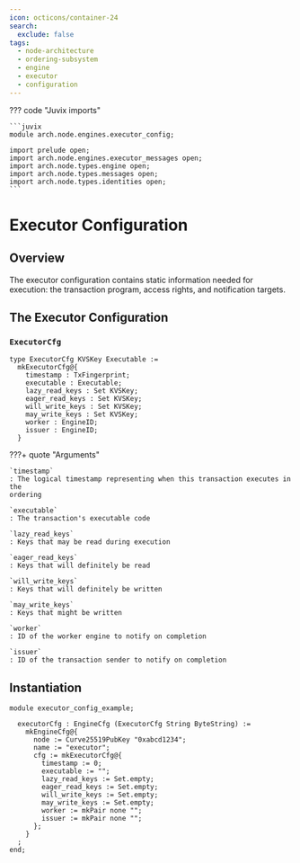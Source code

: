 ```yaml
---
icon: octicons/container-24
search:
  exclude: false
tags:
  - node-architecture
  - ordering-subsystem
  - engine
  - executor
  - configuration
---
```


??? code "Juvix imports"

    ```juvix
    module arch.node.engines.executor_config;

    import prelude open;
    import arch.node.engines.executor_messages open;
    import arch.node.types.engine open;
    import arch.node.types.messages open;
    import arch.node.types.identities open;
    ```

# Executor Configuration

## Overview

The executor configuration contains static information needed for execution: the transaction program, access rights, and notification targets.

## The Executor Configuration

### `ExecutorCfg`

<!-- --8<-- [start:ExecutorCfg] -->
```juvix
type ExecutorCfg KVSKey Executable :=
  mkExecutorCfg@{
    timestamp : TxFingerprint;
    executable : Executable;
    lazy_read_keys : Set KVSKey;
    eager_read_keys : Set KVSKey;
    will_write_keys : Set KVSKey;
    may_write_keys : Set KVSKey;
    worker : EngineID;
    issuer : EngineID;
  }
```
<!-- --8<-- [end:ExecutorCfg] -->

???+ quote "Arguments"

    `timestamp`
    : The logical timestamp representing when this transaction executes in the
    ordering

    `executable`
    : The transaction's executable code

    `lazy_read_keys`
    : Keys that may be read during execution

    `eager_read_keys`
    : Keys that will definitely be read

    `will_write_keys`
    : Keys that will definitely be written

    `may_write_keys`
    : Keys that might be written

    `worker`
    : ID of the worker engine to notify on completion

    `issuer`
    : ID of the transaction sender to notify on completion

## Instantiation

<!-- --8<-- [start:executorCfg] -->
```juvix extract-module-statements
module executor_config_example;

  executorCfg : EngineCfg (ExecutorCfg String ByteString) :=
    mkEngineCfg@{
      node := Curve25519PubKey "0xabcd1234";
      name := "executor";
      cfg := mkExecutorCfg@{
        timestamp := 0;
        executable := "";
        lazy_read_keys := Set.empty;
        eager_read_keys := Set.empty;
        will_write_keys := Set.empty;
        may_write_keys := Set.empty;
        worker := mkPair none "";
        issuer := mkPair none "";
      };
    }
  ;
end;
```
<!-- --8<-- [end:executorCfg] -->
